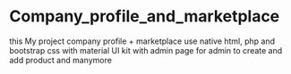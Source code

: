 # Company_profile_and_marketplace
this My project company profile + marketplace use native html, php and bootstrap css with material UI kit 
with admin page for admin to create and add product and manymore
